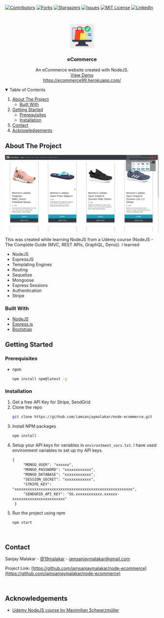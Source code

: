 [![Contributors][contributors-shield]][contributors-url]
[![Forks][forks-shield]][forks-url]
[![Stargazers][stars-shield]][stars-url]
[![Issues][issues-shield]][issues-url]
[![MIT License][license-shield]][license-url]
[![LinkedIn][linkedin-shield]][linkedin-url]



<!-- PROJECT LOGO -->
<br />
<p align="center">
  <a href="https://github.com/iamsanjaymalakar/node-ecommerce/">
    <img src="images/logo.png" alt="Logo" width="80" height="80">
  </a>

  <h3 align="center">eCommerce</h3>

  <p align="center">
    An eCommerce website created with NodeJS.
    <br />
    <a href="https://ecommerce99.herokuapp.com/">View Demo</a>
    <br>
    <a href="https://ecommerce99.herokuapp.com/">https://ecommerce99.herokuapp.com/</a>
  </p>
</p>



<!-- TABLE OF CONTENTS -->
<details open="open">
  <summary>Table of Contents</summary>
  <ol>
    <li>
      <a href="#about-the-project">About The Project</a>
      <ul>
        <li><a href="#built-with">Built With</a></li>
      </ul>
    </li>
    <li>
      <a href="#getting-started">Getting Started</a>
      <ul>
        <li><a href="#prerequisites">Prerequisites</a></li>
        <li><a href="#installation">Installation</a></li>
      </ul>
    </li>
    <li><a href="#contact">Contact</a></li>
    <li><a href="#acknowledgements">Acknowledgements</a></li>
  </ol>
</details>



<!-- ABOUT THE PROJECT -->
## About The Project

[![Product Name Screen Shot][product-screenshot]](https://ecommerce99.herokuapp.com/)

This was created while learning NodeJS from a Udemy course (NodeJS - The Complete Guide (MVC, REST APIs, GraphQL, Deno)). I learned
* NodeJS
* ExpressJS
* Templating Engines
* Routing
* Sequelize
* Mongoose
* Express Sessions
* Authentication
* Stripe

### Built With
* [NodeJS](https://nodejs.org)
* [Express.js](https://expressjs.com/)
* [Bootstrap](https://getbootstrap.com)

## Getting Started


### Prerequisites
* npm
  ```sh
  npm install npm@latest -g
  ```

### Installation

1. Get a free API Key for Stripe, SendGrid
2. Clone the repo
   ```sh
   git clone https://github.com/iamsanjaymalakar/node-ecommerce.git
   ```
3. Install NPM packages
   ```sh
   npm install
   ```
4. Setup your API keys for variables in `environtment_vars.txt`. I have used environment variables to set up my API keys.
   ```JS
   {
        "MONGO_USER": "xxxxxx",
        "MONGO_PASSWORD": "xxxxxxxxxxxx",
        "MONGO_DATABASE": "xxxxxxxxxxxx",
        "SESSION_SECRET": "xxxxxxxxxxxx",
        "STRIPE_KEY": "xxxxxxxxxxxxxxxxxxxxxxxxxxxxxxxxxxxxxxxxxxxxxxxxxxxxxx",
        "SENDGRID_API_KEY": "SG.xxxxxxxxxxxx.xxxxxx-xxxxxxxxxxxxxxxxxxxxxxxx"
    }
   ```
5. Run the project using npm
   ```sh
   npm start
   ``` 



<br>



<!-- CONTACT -->
## Contact

Sanjay Malakar - [@19malakar](https://twitter.com/19malakar) - iamsanjaymalakar@gmail.com

Project Link: [https://github.com/iamsanjaymalakar/node-ecommerce](https://github.com/iamsanjaymalakar/node-ecommerce)

<br>

<!-- ACKNOWLEDGEMENTS -->
## Acknowledgements
* [Udemy NodeJS course by Maximilian Schwarzmüller](https://www.udemy.com/course/nodejs-the-complete-guide/)


[contributors-shield]: https://img.shields.io/github/contributors/iamsanjaymalakar/node-ecommerce.svg?style=for-the-badge
[contributors-url]: https://github.com/iamsanjaymalakar/node-ecommerce/graphs/contributors
[forks-shield]: https://img.shields.io/github/forks/iamsanjaymalakar/node-ecommerce.svg?style=for-the-badge
[forks-url]: https://github.com/iamsanjaymalakar/node-ecommerce/network/members
[stars-shield]: https://img.shields.io/github/stars/iamsanjaymalakar/node-ecommerce.svg?style=for-the-badge
[stars-url]: https://github.com/iamsanjaymalakar/node-ecommerce/stargazers
[issues-shield]: https://img.shields.io/github/issues/iamsanjaymalakar/node-ecommerce.svg?style=for-the-badge
[issues-url]: https://github.com/iamsanjaymalakar/node-ecommerce/issues
[license-shield]: https://img.shields.io/github/license/iamsanjaymalakar/node-ecommerce.svg?style=for-the-badge
[license-url]: https://github.com/iamsanjaymalakar/node-ecommerceblob/master/LICENSE.txt
[linkedin-shield]: https://img.shields.io/badge/-LinkedIn-black.svg?style=for-the-badge&logo=linkedin&colorB=555
[linkedin-url]: https://linkedin.com/in/sanjaymalakar/
[product-screenshot]: images/ss.png
